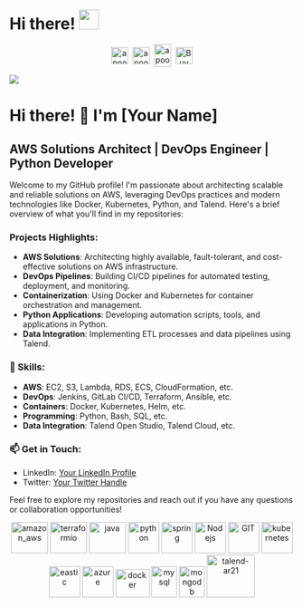 # Hi there! <img src="https://github.com/TheDudeThatCode/TheDudeThatCode/blob/master/Assets/Hi.gif" width="35" />
<p align="center">
<a href="https://twitter.com/apoorv__tyagi" target="blank"><img align="center" src="https://cdn.jsdelivr.net/npm/simple-icons@3.0.1/icons/twitter.svg" alt="apoorv__tyagi" height="30" width="30" /></a>&nbsp;
<a href="https://linkedin.com/in/apoorvtyagi" target="blank"><img align="center" src="https://cdn.jsdelivr.net/npm/simple-icons@3.0.1/icons/linkedin.svg" alt="apoorvtyagi" height="30" width="30" /></a>&nbsp;
<a href="http://discord.com/users/apoorv#4040" target="blank"><img align="center" src="https://cdn.jsdelivr.net/npm/simple-icons@3.0.1/icons/discord.svg" alt="apoorv#4040" height="40" width="30" /></a>&nbsp;
<a href="https://www.buymeacoffee.com/apoorvtyagi"><img align="center" alt="Buy me a Coffee" width="30px" src="https://cdn.jsdelivr.net/npm/simple-icons@3.0.1/icons/buymeacoffee.svg" /></a>
</p> 

![](https://camo.githubusercontent.com/992babdffd8c74a1502de375fbdf7e4d54773242/68747470733a2f2f6d656469612e67697068792e636f6d2f6d656469612f53576f536b4e36447854737a71494b4571762f67697068792e676966)


# Hi there! 👋 I'm [Your Name]

## AWS Solutions Architect | DevOps Engineer | Python Developer

Welcome to my GitHub profile! I'm passionate about architecting scalable and reliable solutions on AWS, leveraging DevOps practices and modern technologies like Docker, Kubernetes, Python, and Talend. Here's a brief overview of what you'll find in my repositories:

### Projects Highlights:

- **AWS Solutions**: Architecting highly available, fault-tolerant, and cost-effective solutions on AWS infrastructure.
- **DevOps Pipelines**: Building CI/CD pipelines for automated testing, deployment, and monitoring.
- **Containerization**: Using Docker and Kubernetes for container orchestration and management.
- **Python Applications**: Developing automation scripts, tools, and applications in Python.
- **Data Integration**: Implementing ETL processes and data pipelines using Talend.
  
### 🚀 Skills:

- **AWS**: EC2, S3, Lambda, RDS, ECS, CloudFormation, etc.
- **DevOps**: Jenkins, GitLab CI/CD, Terraform, Ansible, etc.
- **Containers**: Docker, Kubernetes, Helm, etc.
- **Programming**: Python, Bash, SQL, etc.
- **Data Integration**: Talend Open Studio, Talend Cloud, etc.

### 📫 Get in Touch:

- LinkedIn: [Your LinkedIn Profile](https://www.linkedin.com/in/your-profile)
- Twitter: [Your Twitter Handle](https://twitter.com/your-handle)

Feel free to explore my repositories and reach out if you have any questions or collaboration opportunities!

<p align="center">
    <img src="https://www.vectorlogo.zone/logos/amazon_aws/amazon_aws-icon.svg" alt="amazon_aws" width="65" height="55"/> 
    <img src="https://www.vectorlogo.zone/logos/terraformio/terraformio-icon.svg" alt="terraformio" width="65" height="55"/> 
    <img src="https://www.vectorlogo.zone/logos/java/java-icon.svg" alt="java" width="65" height="55"/> 
    <img src="https://www.vectorlogo.zone/logos/python/python-icon.svg" alt="python" width="55" height="55"/>
    <img src="https://www.vectorlogo.zone/logos/springio/springio-icon.svg" alt="spring" width="55" height="55"/>
    <img src="https://www.vectorlogo.zone/logos/nodejs/nodejs-icon.svg" alt="Nodejs" width="55" height="55"/>
    <img src="https://www.vectorlogo.zone/logos/git-scm/git-scm-icon.svg" alt="GIT" width="55" height="55"/> 
    <img src="https://www.vectorlogo.zone/logos/kubernetes/kubernetes-icon.svg" alt="kubernetes" width="55" height="55"/>
    <img src="https://www.vectorlogo.zone/logos/elastic/elastic-icon.svg" alt="eastic" width="55" height="55"/>
    <img src="https://www.vectorlogo.zone/logos/microsoft_azure/microsoft_azure-icon.svg" alt="azure" width="55" height="55"/>
    <img src="https://www.vectorlogo.zone/logos/docker/docker-official.svg" alt="docker" width="60" height="50"/>
    <img src="https://www.vectorlogo.zone/logos/mysql/mysql-icon.svg" alt="mysql" width="45" height="55"/>
    <img src="https://www.vectorlogo.zone/logos/mongodb/mongodb-icon.svg" alt="mongodb" width="45" height="55"/>
    <img src="https://www.vectorlogo.zone/logos/talend/talend-ar21.svg" alt="talend-ar21" width="85" height="75"/> 
</p>
